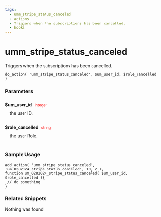 ```yaml
---
tags: 
  - umm_stripe_status_canceled
  - actions
  - Triggers when the subscriptions has been cancelled.
  - hooks
---
```

# umm\_stripe\_status\_canceled
Triggers when the subscriptions has been cancelled.
<Badge text="Since 1.0.0" vertical="middle" />
``` php:no-line-numbers
do_action( 'umm_stripe_status_canceled', $um_user_id, $role_cancelled )
```
<div class='hook-sep'></div>

### Parameters

<div style='padding: 10px 0px 10px;'>
<strong>$um_user_id</strong> <span style='color:red;font-size:12px;padding: 0px 5px 0px 5px' >integer</span>
<div style="margin-left:10px;padding: 10px 5px">the user ID.</div>
</div>
<div style='padding: 10px 0px 10px;'>
<strong>$role_cancelled</strong> <span style='color:red;font-size:12px;padding: 0px 5px 0px 5px' >string</span>
<div style="margin-left:10px;padding: 10px 5px">the user Role.</div>
</div>
<div class='hook-sep'></div>



### Sample Usage

``` php:no-line-numbers
add_action( 'umm_stripe_status_canceled', 'um_0282024_stripe_status_canceled', 10, 2 );
function um_0282024_stripe_status_canceled( $um_user_id, $role_cancelled ){
 // do something
}
```
<div class='hook-sep'></div>



### Related Snippets

Nothing was found

